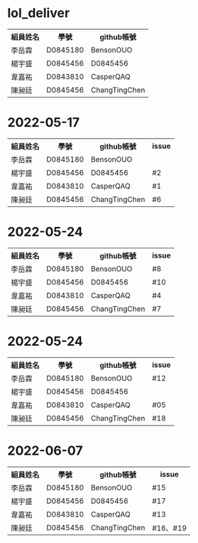 # lol_deliver
<table>
  <tr>
    <th>組員姓名</th>
    <th>學號</th>
    <th>github帳號</th>
  </tr>
  <tr>
    <td>李岳霖</td>
    <td>D0845180</td>
    <td>BensonOUO</td>
  </tr>
  <tr>
    <td>楊宇盛</td>
    <td>D0845456</td>
    <td>D0845456</td>
  </tr>
  <tr>
    <td>韋嘉祐</td>
    <td>D0843810</td>
    <td>CasperQAQ</td>
  </tr>
  <tr>
    <td>陳昶廷</td>
    <td>D0845456</td>
    <td>ChangTingChen</td>
  </tr>
</table>

<H1>2022-05-17</H1>
<table>
  <tr>
    <th>組員姓名</th>
    <th>學號</th>
    <th>github帳號</th>
    <th>issue</th>
  </tr>
  <tr>
    <td>李岳霖</td>
    <td>D0845180</td>
    <td>BensonOUO</td>
    <td></td>
  </tr>
  <tr>
    <td>楊宇盛</td>
    <td>D0845456</td>
    <td>D0845456</td>
    <td>#2</td>
  </tr>
  <tr>
    <td>韋嘉祐</td>
    <td>D0843810</td>
    <td>CasperQAQ</td>
    <td>#1</td>
  </tr>
  <tr>
    <td>陳昶廷</td>
    <td>D0845456</td>
    <td>ChangTingChen</td>
    <td>#6</td>
  </tr>
</table>

<H1>2022-05-24</H1>
<table>
  <tr>
    <th>組員姓名</th>
    <th>學號</th>
    <th>github帳號</th>
    <th>issue</th>
  </tr>
  <tr>
    <td>李岳霖</td>
    <td>D0845180</td>
    <td>BensonOUO</td>
    <td>#8</td>
  </tr>
  <tr>
    <td>楊宇盛</td>
    <td>D0845456</td>
    <td>D0845456</td>
    <td>#10</td>
  </tr>
  <tr>
    <td>韋嘉祐</td>
    <td>D0843810</td>
    <td>CasperQAQ</td>
    <td>#4</td>
  </tr>
  <tr>
    <td>陳昶廷</td>
    <td>D0845456</td>
    <td>ChangTingChen</td>
    <td>#7</td>
  </tr>
</table>
<H1>2022-05-24</H1>
<table>
  <tr>
    <th>組員姓名</th>
    <th>學號</th>
    <th>github帳號</th>
    <th>issue</th>
  </tr>
  <tr>
    <td>李岳霖</td>
    <td>D0845180</td>
    <td>BensonOUO</td>
    <td>#12</td>
  </tr>
  <tr>
    <td>楊宇盛</td>
    <td>D0845456</td>
    <td>D0845456</td>
    <td></td>
  </tr>
  <tr>
    <td>韋嘉祐</td>
    <td>D0843810</td>
    <td>CasperQAQ</td>
    <td>#05</td>
  </tr>
  <tr>
    <td>陳昶廷</td>
    <td>D0845456</td>
    <td>ChangTingChen</td>
    <td>#18</td>
  </tr>
</table>
<H1>2022-06-07</H1>
<table>
  <tr>
    <th>組員姓名</th>
    <th>學號</th>
    <th>github帳號</th>
    <th>issue</th>
  </tr>
  <tr>
    <td>李岳霖</td>
    <td>D0845180</td>
    <td>BensonOUO</td>
    <td>#15</td>
  </tr>
  <tr>
    <td>楊宇盛</td>
    <td>D0845456</td>
    <td>D0845456</td>
    <td>#17</td>
  </tr>
  <tr>
    <td>韋嘉祐</td>
    <td>D0843810</td>
    <td>CasperQAQ</td>
    <td>#13</td>
  </tr>
  <tr>
    <td>陳昶廷</td>
    <td>D0845456</td>
    <td>ChangTingChen</td>
    <td>#16、#19</td>
  </tr>
</table>

